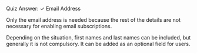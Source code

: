 Quiz Answer: ✓ Email Address

Only the email address is needed because the rest of the details are not necessary for enabling email subscriptions.

Depending on the situation, first names and last names can be included, but generally it is not compulsory. It can be added as an optional field for users.
